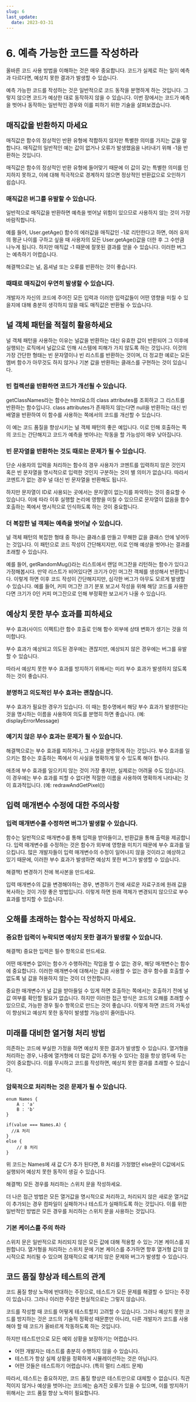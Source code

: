 ```yaml
---
slug: 6
last_update:
  date: 2023-03-31
---
```


# 6. 예측 가능한 코드를 작성하라

올바른 코드 사용 방법을 이해하는 것은 매우 중요합니다. 코드가 실제로 하는 일이 예측과 다르다면, 예상치 못한 결과가 발생할 수 있습니다.

예측 가능한 코드를 작성하는 것은 일반적으로 코드 동작을 분명하게 하는 것입니다. 그렇지 않으면 코드가 예상한 대로 동작하지 않을 수 있습니다. 이번 장에서는 코드가 예측을 벗어나 동작하는 일반적인 경우와 이를 피하기 위한 기술을 살펴보겠습니다.

## 매직값을 반환하지 마세요

매직값은 함수의 정상적인 반환 유형에 적합하지 않지만 특별한 의미를 가지는 값을 말합니다. 매직값의 일반적인 예는 값이 없거나 오류가 발생했음을 나타내기 위해 -1을 반환하는 것입니다.

매직값은 함수의 정상적인 반환 유형에 들어맞기 때문에 이 값이 갖는 특별한 의미를 인지하지 못하고, 이에 대해 적극적으로 경계하지 않으면 정상적인 반환값으로 오인하기 쉽습니다.

### 매직값은 버그를 유발할 수 있습니다.

일반적으로 매직값을 반환하면 예측을 벗어날 위험이 있으므로 사용하지 않는 것이 가장 바람직합니다.

예를 들어, User.getAge() 함수의 에러값을 매직값인 -1로 리턴한다고 하면, 여러 유저의 평균 나이를 구하고 싶을 때 사용자의 모든 User.getAge()값을 더한 후 그 수만큼 나누게 됩니다. 하지만 매직값 -1 때문에 잘못된 결과를 얻을 수 있습니다. 이러한 버그는 예측하기 어렵습니다.

해결책으로는 널, 옵셔널 또는 오류를 반환하는 것이 좋습니다.

### 때때로 매직값이 우연히 발생할 수 있습니다.

개발자가 자신의 코드에 주어진 모든 입력과 이러한 입력값들이 어떤 영향을 미칠 수 있을지에 대해 충분히 생각하지 않을 때도 매직값은 반환될 수 있습니다.

## 널 객체 패턴을 적절히 활용하세요

널 객체 패턴을 사용하는 이유는 널값을 반환하는 대신 유효한 값이 반환되어 그 이후에 실행되는 로직에서 널값으로 인해 시스템에 피해가 가지 않도록 하는 것입니다. 이것의 가장 간단한 형태는 빈 문자열이나 빈 리스트를 반환하는 것이며, 더 정교한 예로는 모든 멤버 함수가 아무것도 하지 않거나 기본 값을 반환하는 클래스를 구현하는 것이 있습니다.

### 빈 컬렉션을 반환하면 코드가 개선될 수 있습니다.

getClassNames라는 함수는 html요소의 class attributes를 조회하고 그 리스트를 반환하는 함수입니다. class attributes가 존재하지 않는다면 null을 반환하는 대신 빈 배열을 반환하여 이 함수를 사용하는 쪽에서의 코드를 개선할 수 있습니다.

이 예는 코드 품질을 향상시키는 널 객체 패턴의 좋은 예입니다. 이로 인해 호출하는 쪽의 코드는 간단해지고 코드가 예측을 벗어나는 작동을 할 가능성이 매우 낮아집니다.

### 빈 문자열을 반환하는 것도 때로는 문제가 될 수 있습니다.

단순 사용자의 입력을 처리하는 함수의 경우 사용자가 코멘트를 입력하지 않은 것인지 혹은 빈 문자열을 명시적으로 입력한 것인지 구분하는 것이 별 의미가 없습니다. 따라서 코멘트가 없는 경우 널 대신 빈 문자열을 반환해도 됩니다.

하지만 문자열이 ID로 사용되는 곳에서는 문자열이 없는지를 파악하는 것이 중요할 수 있습니다. 이에 따라 이후 실행할 논리에 영향을 미칠 수 있으므로 문자열이 없음을 함수 호출하는 쪽에서 명시적으로 인식하도록 하는 것이 중요합니다.

### 더 복잡한 널 객체는 예측을 벗어날 수 있습니다.

널 객체 패턴의 복잡한 형태 중 하나는 클래스를 만들고 무해한 값을 클래스 안에 넣어두는 것입니다. 이 패턴으로 코드 작성이 간단해지지만, 이로 인해 예상을 벗어나는 결과를 초래할 수 있습니다.

예를 들어, getRandomMug()라는 리스트에서 랜덤 머그잔을 리턴하는 함수가 있다고 가정해봅시다. 만약 리스트가 비어있다면 크기가 0인 머그잔 객체를 생성해서 반환합니다. 이렇게 하면 이후 코드 작성이 간단해지지만, 심각한 버그가 아무도 모르게 발생할 수 있습니다. 예를 들어, 커피 머그잔 크기 분포 보고서 작성을 위해 해당 코드를 사용한다면 크기가 0인 커피 머그잔으로 인해 부정확한 보고서가 나올 수 있습니다.

## 예상치 못한 부수 효과를 피하세요

부수 효과(사이드 이펙트)란 함수 호출로 인해 함수 외부에 상태 변화가 생기는 것을 의미합니다. 

부수 효과가 예상되고 의도된 경우에는 괜찮지만, 예상되지 않은 경우에는 버그를 유발할 수 있습니다. 

따라서 예상치 못한 부수 효과를 방지하기 위해서는 미리 부수 효과가 발생하지 않도록 하는 것이 좋습니다. 

### 분명하고 의도적인 부수 효과는 괜찮습니다.

부수 효과가 필요한 경우가 있습니다. 이 때는 함수명에서 해당 부수 효과가 발생한다는 것을 명시하는 이름을 사용하여 의도를 분명히 하면 좋습니다. (예: displayErrorMessage)

### 예기치 않은 부수 효과는 문제가 될 수 있습니다.

해결책으로는 부수 효과를 피하거나, 그 사실을 분명하게 하는 것입니다. 부수 효과를 일으키는 함수는 호출하는 쪽에서 이 사실을 명확하게 알 수 있도록 해야 합니다.

애초에 부수 효과를 일으키지 않는 것이 가장 좋지만, 실제로는 어려울 수도 있습니다. 이 경우에는 부수 효과를 피할 수 없다면 적절한 이름을 사용하여 명확하게 나타내는 것이 효과적입니다. (예: redrawAndGetPixel())

## 입력 매개변수 수정에 대한 주의사항

### 입력 매개변수를 수정하면 버그가 발생할 수 있습니다.

함수는 일반적으로 매개변수를 통해 입력을 받아들이고, 반환값을 통해 출력을 제공합니다. 입력 매개변수를 수정하는 것은 함수가 외부에 영향을 미치기 때문에 부수 효과를 일으킵니다. 많은 개발자들이 입력 매개변수의 수정이 일어나지 않을 것이라고 예상하고 있기 때문에, 이러한 부수 효과가 발생하면 예상치 못한 버그가 발생할 수 있습니다.

해결책) 변경하기 전에 복사본을 만드세요.

입력 매개변수의 값을 변경해야하는 경우, 변경하기 전에 새로운 자료구조에 원래 값을 복사하는 것이 가장 좋은 방법입니다. 이렇게 하면 원래 객체가 변경되지 않으므로 부수 효과를 방지할 수 있습니다.

## 오해를 초래하는 함수는 작성하지 마세요.

### 중요한 입력이 누락되면 예상치 못한 결과가 발생할 수 있습니다.

해결책) 중요한 입력은 필수 항목으로 만드세요.

어떤 매개변수 없이는 함수가 수행하려는 작업을 할 수 없는 경우, 해당 매개변수는 함수에 중요합니다. 이러한 매개변수에 대해서는 값을 사용할 수 없는 경우 함수를 호출할 수 없도록 널 값을 허용하지 않는 것이 더 안전합니다.

중요한 매개변수가 널 값을 받아들일 수 있게 하면 호출하는 쪽에서는 호출하기 전에 널값 여부를 확인할 필요가 없습니다. 하지만 이러한 접근 방식은 코드의 오해를 초래할 수 있으므로, 가능한 경우 필수 항목으로 만드는 것이 좋습니다. 이렇게 하면 코드의 가독성이 향상되고 예상치 못한 동작이 발생할 가능성이 줄어듭니다.

## 미래를 대비한 열거형 처리 방법

의존하는 코드에 부실한 가정을 하면 예상치 못한 결과가 발생할 수 있습니다. 열거형을 처리하는 경우, 나중에 열거형에 더 많은 값이 추가될 수 있다는 점을 항상 염두에 두는 것이 중요합니다. 이를 무시하고 코드를 작성하면, 예상치 못한 결과를 초래할 수 있습니다.

### 암묵적으로 처리하는 것은 문제가 될 수 있습니다.

```tsx
enum Names {
	A : 'a'
	B : 'b'
}

if(value === Names.A) {
  //A 처리
}
else {
	// B 처리
}
```

위 코드는 Names에 새 값 C가 추가 된다면, B 처리를 가정했던 else문이 C값에서도 실행되어 예상치 못한 동작이 생길 수 있습니다.

해결책) 모든 경우를 처리하는 스위치 문을 작성하세요.

더 나은 접근 방법은 모든 열거값을 명시적으로 처리하고, 처리되지 않은 새로운 열거값이 추가되는 경우 컴파일이 실패하거나 테스트가 실패하도록 하는 것입니다. 이를 위한 일반적인 방법은 모든 경우를 처리하는 스위치 문을 사용하는 것입니다.

### 기본 케이스를 주의 하라

스위치 문은 일반적으로 처리되지 않은 모든 값에 대해 적용할 수 있는 기본 케이스를 지원합니다. 열거형을 처리하는 스위치 문에 기본 케이스를 추가하면 향후 열거형 값이 암시적으로 처리될 수 있으며 잠재적으로 예기치 않은 문제와 버그가 발생할 수 있습니다.

## 코드 품질 향상과 테스트의 관계

코드 품질 향상 노력에 반대하는 주장으로, 테스트가 모든 문제를 해결할 수 있다는 주장이 있습니다. 그러나 이러한 주장은 현실적으로는 그렇지 않습니다.

코드를 작성할 때 코드를 어떻게 테스트할지 고려할 수 있습니다. 그러나 예상치 못한 코드를 방지하는 것은 코드의 기술적 정확성 때문뿐만 아니라, 다른 개발자가 코드를 사용해야 할 때 코드가 올바르게 작동하도록 하는 것입니다.

하지만 테스트만으로 모든 예외 상황을 보장하기는 어렵습니다.

- 어떤 개발자는 테스트를 충분히 수행하지 않을 수 있습니다.
- 테스트가 항상 실제 상황을 정확하게 시뮬레이션하는 것은 아닙니다.
- 어떤 것들은 테스트하기 어렵습니다. (특히 멀티 스레드 문제)

따라서, 테스트는 중요하지만, 코드 품질 향상은 테스트만으로 대체할 수 없습니다. 직관적이지 않거나 예상을 벗어나는 코드에는 숨겨진 오류가 있을 수 있으며, 이를 방지하기 위해서는 코드 품질 향상 노력이 필요합니다.